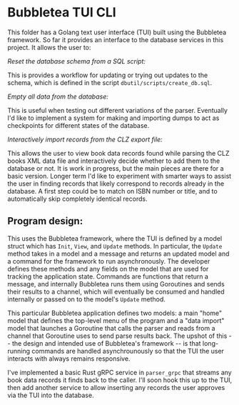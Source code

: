 # Bubbletea TUI CLI

This folder has a Golang text user interface (TUI) built using the
Bubbletea framework. So far it provides an interface to the database
services in this project. It allows the user to:

*Reset the database schema from a SQL script:*

This is provides a workflow for updating or trying out updates to the
schema, which is defined in the script `dbutil/scripts/create_db.sql`.

*Empty all data from the database:*

This is useful when testing out different variations of the parser.
Eventually I'd like to implement a system for making and importing dumps
to act as checkpoints for different states of the database.

*Interactively import records from the CLZ export file:*

This allows the user to view book data records found while parsing the
CLZ books XML data file and interactively decide whether to add them
to the database or not. It is work in progress, but the main pieces are
there for a basic version. Longer term I'd like to experiment with
smarter ways to assist the user in finding records that likely correspond
to records already in the database. A first step could be to match on
ISBN number or title, and to automatically skip completely identical
records.

## Program design:

This uses the Bubbletea framework, where the TUI is defined by a
model struct which has `Init`, `View`, and `Update` methods. In particular,
the `Update` method takes in a model and a message and returns an
updated model and a command for the framework to run asynchronously.
The developer defines these methods and any fields on the model that are
used for tracking the application state. Commands are functions that return
a message, and internally Bubbletea runs them using Goroutines and sends
their results to a channel, which will eventually be consumed and
handled internally or passed on to the model's `Update` method.

This particular Bubbletea application defines two models: a main "home"
model that defines the top-level menu of the program and a "data import"
model that launches a Goroutine that calls the parser and reads from
a channel that Goroutine uses to send parse results back. The upshot of
this -- the design and intended use of Bubbletea's framework -- is that
long-running commands are handled asynchrounously so that the TUI the
user interacts with always remains responsive.

I've implemented a basic Rust gRPC service in `parser_grpc` that streams any
book data records it finds back to the caller. I'll soon hook this up to
the TUI, then add another service to allow inserting any records the
user approves via the TUI into the database.
